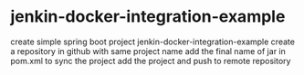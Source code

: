 # jenkin-docker-integration-example
create simple spring boot project jenkin-docker-integration-example
create a repository in github with same project name 
add the final name of jar in pom.xml
to sync the project add the project and push to remote repository
